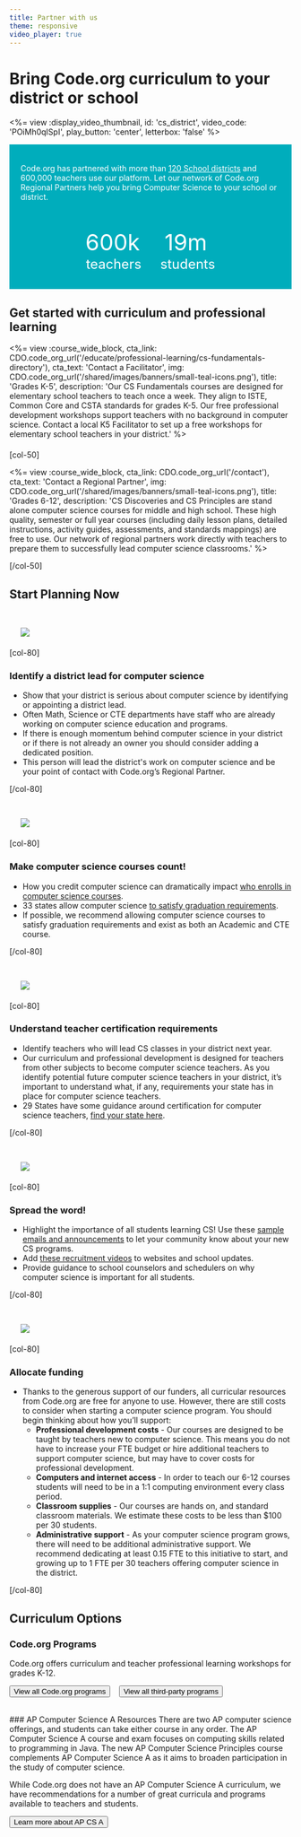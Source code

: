 ```yaml
---
title: Partner with us
theme: responsive
video_player: true
---
```

<link href="/shared/css/course-blocks.css", type="text/css", rel="stylesheet"></link>

# Bring Code.org curriculum to your district or school

<div class="col-40">

<%= view :display_video_thumbnail, id: 'cs_district', video_code: 'POiMh0qISpI', play_button: 'center', letterbox: 'false' %>

</div>

<div class="col-60" style="background-color: #00adbc; color: white; padding: 20px; height: 218px; font-size: 14px;">

Code.org has partnered with more than <a href="/educate/district/partners" style="color: white; text-decoration: underline;">120 School districts</a> and 600,000 teachers use our platform. Let our network of Code.org Regional Partners help you bring Computer Science to your school or district.

<br>
<br>

<center>
  <span style="font-size:40px; margin-right: 40px;">600k</span>
  <span style="font-size:40px; padding-right: 15px;">19m</span>
  <br>
  <span style="font-size:24px; margin-right: 30px;">teachers</span>
  <span style="font-size:24px">students</span>
</center>

</div>

<div style="clear:both"></div>

## Get started with curriculum and professional learning

<div class="col-50" style="margin-bottom: 20px;">

<%= view :course_wide_block, cta_link: CDO.code_org_url('/educate/professional-learning/cs-fundamentals-directory'), cta_text: 'Contact a Facilitator', img: CDO.code_org_url('/shared/images/banners/small-teal-icons.png'), title: 'Grades K-5', description: 'Our CS Fundamentals courses are designed for elementary school teachers to teach once a week. They align to ISTE, Common Core and CSTA standards for grades K-5. Our free professional development workshops support teachers with no background in computer science. Contact a local K5 Facilitator to set up a free workshops for elementary school teachers in your district.' %>

</div>

[col-50]

<%= view :course_wide_block, cta_link: CDO.code_org_url('/contact'), cta_text: 'Contact a Regional Partner', img: CDO.code_org_url('/shared/images/banners/small-teal-icons.png'), title: 'Grades 6-12', description: 'CS Discoveries and CS Principles are stand alone computer science courses for middle and high school. These high quality, semester or full year courses (including daily lesson plans, detailed instructions, activity guides, assessments, and standards mappings) are free to use. Our network of regional partners work directly with teachers to prepare them to successfully lead computer science classrooms.' %>

[/col-50]

<div style="clear:both"></div>

## Start Planning Now

<div class="col-20" style="padding: 30px 0 0 20px; margin-bottom: 20px;">

<img src="/images/fit-100/infographics/district_lead.png">

</div>

[col-80]

### Identify a district lead for computer science

- Show that your district is serious about computer science by identifying or appointing a district lead.
- Often Math, Science or CTE departments have staff who are already working on computer science education and programs.
- If there is enough momentum behind computer science in your district or if there is not already an owner you should consider adding a dedicated position.
- This person will lead the district's work on computer science and be your point of contact with Code.org’s Regional Partner.

[/col-80]

<div class="col-20" style="padding: 30px 0 0 20px; margin-bottom: 20px;">

<img src="/images/fit-100/infographics/district_cs_count.png">

</div>

[col-80]

### Make computer science courses count!

- How you credit computer science can dramatically impact [who enrolls in computer science courses](https://www.google.com/url?q=http://blog.code.org/post/121123281798/md&sa=D&ust=1503429211525000&usg=AFQjCNGbt8TOF423vE4k2IeeeLdM__wZuw).
- 33 states allow computer science [to satisfy graduation requirements](/promote).
- If possible, we recommend allowing computer science courses to satisfy graduation requirements and exist as both an Academic and CTE course.

[/col-80]

<div style="clear:both"></div>

<div class="col-20" style="padding: 30px 0 0 20px; margin-bottom: 20px;">

<img src="/images/fit-100/infographics/district_requirements.png">

</div>

[col-80]

### Understand teacher certification requirements

- Identify teachers who will lead CS classes in your district next year.
- Our curriculum and professional development is designed for teachers from other subjects to become computer science teachers.  As you identify potential future computer science teachers in your district, it’s important to understand what, if any, requirements your state has in place for computer science teachers.
- 29 States have some guidance around certification for computer science teachers, [find your state here](https://docs.google.com/spreadsheets/d/1YtTVcpQXoZz0IchihwGOihaCNeqCz2HyLwaXYpyb2SQ/pubhtml#).

[/col-80]

<div style="clear:both"></div>

<div class="col-20" style="padding: 30px 0 0 20px; margin-bottom: 20px;">

<img src="/images/fit-100/infographics/district_spread_word.png">

</div>

[col-80]

### Spread the word!

- Highlight the importance of all students learning CS! Use these [sample emails and announcements](https://code.org/educate/resources/recruit#blurbs) to let your community know about your new CS programs.
- Add [these recruitment videos](/educate/resources/recruit#videos) to websites and school updates.
- Provide guidance to school counselors and schedulers on why computer science is important for all students.

[/col-80]

<div style="clear:both"></div>

<div class="col-20" style="padding: 30px 0 0 20px; margin-bottom: 20px;">

<img src="/images/fit-100/infographics/district_allocate_funds.png">

</div>

[col-80]

### Allocate funding

- Thanks to the generous support of our funders, all curricular resources from Code.org are free for anyone to use.  However, there are still costs to consider when starting a computer science program.  You should begin thinking about how you’ll support:
  - **Professional development costs** - Our courses are designed to be taught by teachers new to computer science. This means you do not have to increase your FTE budget or hire additional teachers to support computer science, but may have to cover costs for professional development.
  - **Computers and internet access** - In order to teach our 6-12 courses students will need to be in a 1:1 computing environment every class period.
  - **Classroom supplies** -  Our courses are hands on, and standard classroom materials.  We estimate these costs to be less than $100 per 30 students.
  - **Administrative support** - As your computer science program grows, there will need to be additional administrative support. We recommend dedicating at least 0.15 FTE to this initiative to start, and growing up to 1 FTE per 30 teachers offering computer science in the district.

[/col-80]

<div style="clear:both"></div>

## Curriculum Options

### Code.org Programs
Code.org offers curriculum and teacher professional learning workshops for grades K-12.

[<button>View all Code.org programs</button>](https://studio.code.org/courses?view=teacher) &nbsp;&nbsp; [<button>View all third-party programs</button>](/educate/curriculum/3rd-party)

<br>
### AP Computer Science A Resources
There are two AP computer science offerings, and students can take either course in any order. The AP Computer Science A course and exam focuses on computing skills related to programming in Java. The new AP Computer Science Principles course complements AP Computer Science A as it aims to broaden participation in the study of computer science.

While Code.org does not have an AP Computer Science A curriculum, we have recommendations for a number of great curricula and programs available to teachers and students.

[<button>Learn more about AP CS A</button>](/educate/curriculum/apcsa)

<br>
<br>

